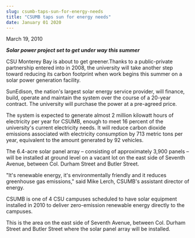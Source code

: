```yaml
---
slug: csumb-taps-sun-for-energy-needs
title: "CSUMB taps sun for energy needs"
date: January 01 2020
---
```


  
<p>March 19, 2010</p>
<p>
  <strong><em>Solar power project set to get under way this summer</em></strong>
</p>
<p>
  CSU Monterey Bay is about to get greener.Thanks to a public-private
  partnership entered into in 2008, the university will take another step toward
  reducing its carbon footprint when work begins this summer on a solar power
  generation facility.
</p>
<p>
  SunEdison, the nation's largest solar energy service provider, will finance,
  build, operate and maintain the system over the course of a 20-year contract.
  The university will purchase the power at a pre-agreed price.
</p>
<p>
  The system is expected to generate almost 2 million kilowatt hours of
  electricity per year for CSUMB, enough to meet 16 percent of the university's
  current electricity needs. It will reduce carbon dioxide emissions associated
  with electricity consumption by 713 metric tons per year, equivalent to the
  amount generated by 92 vehicles.
</p>
<p>
  The 6.4-acre solar panel array – consisting of approximately 3,900 panels –
  will be installed at ground level on a vacant lot on the east side of Seventh
  Avenue, between Col. Durham Street and Butler Street.
</p>
<p>
  "It's renewable energy, it's environmentally friendly and it reduces
  greenhouse gas emissions," said Mike Lerch, CSUMB's assistant director of
  energy.
</p>
<p>
  CSUMB is one of 4 CSU campuses scheduled to have solar equipment installed in
  2010 to deliver zero-emission renewable energy directly to the campuses.
</p>
<p>
  This is the area on the east side of Seventh Avenue, between Col. Durham
  Street and Butler Street where the solar panel array will be installed.
</p>
 

